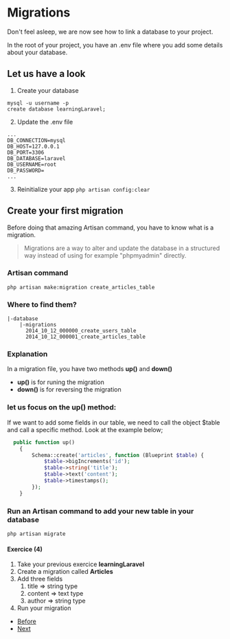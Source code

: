 # Migrations

Don't feel asleep, we are now see how to link a database to your project.

In the root of your project, you have an .env file where you add some details about your database.

## Let us have a look

1. Create your database
```terminal
mysql -u username -p
create database learningLaravel;
```
2. Update the .env file

```terminal
...
DB_CONNECTION=mysql
DB_HOST=127.0.0.1
DB_PORT=3306
DB_DATABASE=laravel
DB_USERNAME=root
DB_PASSWORD=
...
```

3. Reinitialize your app `php artisan config:clear`
   

## Create your first migration

Before doing that amazing Artisan command, you have to know what is a migration.

> Migrations are a way to alter and update the database in a structured way instead of using for example "phpmyadmin" directly.

### Artisan command
`php artisan make:migration create_articles_table`

### Where to find them?

```console
|-database
    |-migrations
      2014_10_12_000000_create_users_table
      2014_10_12_000001_create_articles_table
```

### Explanation
In a migration file, you have two methods **up()** and **down()**
- **up()** is for runing the migration
- **down()** is for reversing the migration

### let us focus on the **up()** method:
If we want to add some fields in our table, we need to call the object $table and call a specific method. Look at the example below;

```php
  public function up()
    {
        Schema::create('articles', function (Blueprint $table) {
            $table->bigIncrements('id');
            $table->string('title');
            $table->text('content');
            $table->timestamps();
        });
    }
```

### Run an Artisan command to add your new table in your database
`php artisan migrate`

#### Exercice (4)

1. Take your previous exercice **learningLaravel**
2. Create a migration called **Articles**
3. Add three fields 
   1. title => string type
   2. content => text type
   3. author => string type
4. Run your migration

- [Before](/02.TheBasics/d.controllers.md)
- [Next](f.models.md)